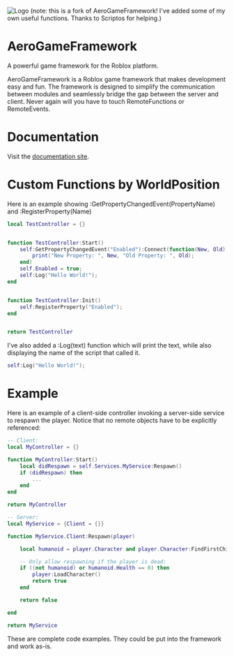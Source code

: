 ![Logo](/imgs/logo_github_readme.png)
(note: this is a fork of AeroGameFramework! I've added some of my own useful functions. Thanks to Scriptos for helping.)
# AeroGameFramework
A powerful game framework for the Roblox platform.

AeroGameFramework is a Roblox game framework that makes development easy and fun. The framework is designed to simplify the communication between modules and seamlessly bridge the gap between the server and client. Never again will you have to touch RemoteFunctions or RemoteEvents.

# Documentation
Visit the [documentation site](https://sleitnick.github.io/AeroGameFramework).

# Custom Functions by WorldPosition

Here is an example showing :GetPropertyChangedEvent(PropertyName) and :RegisterProperty(Name)
```lua
local TestController = {}


function TestController:Start()
	self:GetPropertyChangedEvent("Enabled"):Connect(function(New, Old)
		print("New Property: ", New, "Old Property: ", Old);
	end)
	self.Enabled = true;
	self:Log("Hello World!");
end


function TestController:Init()
	self:RegisterProperty("Enabled");
end


return TestController
```

I've also added a :Log(text) function which will print the text, while also displaying the name of the script that called it.
```lua
self:Log("Hello World!");
```

# Example

Here is an example of a client-side controller invoking a server-side service to respawn the player. Notice that no remote objects have to be explicitly referenced:

```lua
-- Client:
local MyController = {}

function MyController:Start()
	local didRespawn = self.Services.MyService:Respawn()
	if (didRespawn) then
		...
	end
end

return MyController
```

```lua
-- Server:
local MyService = {Client = {}}

function MyService.Client:Respawn(player)

	local humanoid = player.Character and player.Character:FindFirstChild("Humanoid")

	-- Only allow respawning if the player is dead:
	if ((not humanoid) or humanoid.Health == 0) then
		player:LoadCharacter()
		return true
	end

	return false

end

return MyService
```

These are complete code examples. They could be put into the framework and work as-is.
